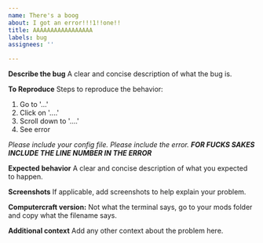 ```yaml
---
name: There's a boog
about: I got an error!!!1!!one!!
title: AAAAAAAAAAAAAAAAA
labels: bug
assignees: ''

---
```


**Describe the bug**
A clear and concise description of what the bug is.

**To Reproduce**
Steps to reproduce the behavior:
1. Go to '...'
2. Click on '....'
3. Scroll down to '....'
4. See error

*Please include your config file.*
*Please include the error.*
***FOR FUCKS SAKES INCLUDE THE LINE NUMBER IN THE ERROR***

**Expected behavior**
A clear and concise description of what you expected to happen.

**Screenshots**
If applicable, add screenshots to help explain your problem.

**Computercraft version:**
Not what the terminal says, go to your mods folder and copy what the filename says.

**Additional context**
Add any other context about the problem here.
